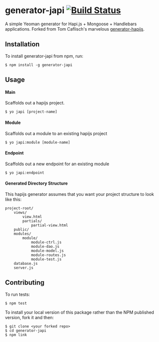 # generator-japi [![Build Status](https://travis-ci.org/silvestreh/generator-japi.svg?branch=master)](https://travis-ci.org/silvestreh/generator-japi)

A simple Yeoman generator for Hapi.js + Mongoose + Handlebars applications. Forked from Tom Caflisch's marvelous [generator-hapijs](https://github.com/toymachiner62/generator-hapijs/).

## Installation

To install generator-japi from npm, run:

    $ npm install -g generator-japi

## Usage

#### Main
Scaffolds out a hapijs project.

    $ yo japi [project-name]

#### Module
Scaffolds out a module to an existing hapijs project

    $ yo japi:module [module-name]

#### Endpoint
Scaffolds out a new endpoint for an existing module

    $ yo japi:endpoint  

#### Generated Directory Structure

This hapijs generator assumes that you want your project structure to look like this:

    project-root/
        views/
            view.html
            partials/
                partial-view.html
        public/
        modules/
            module/
                module-ctrl.js
                module-dao.js
                module-model.js
                module-routes.js
                module-test.js
        database.js
        server.js

## Contributing

To run tests:

    $ npm test

To install your local version of this package rather than the NPM published version, fork it and then:

    $ git clone <your forked repo>
    $ cd generator-japi
    $ npm link
